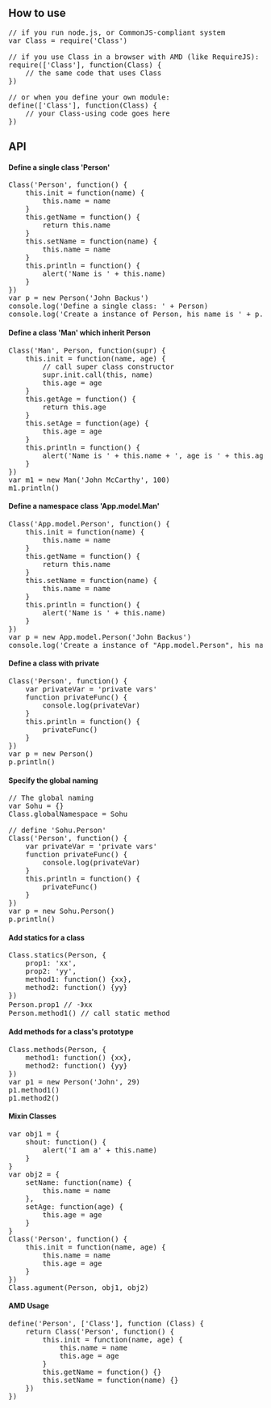## How to use

<pre>
// if you run node.js, or CommonJS-compliant system
var Class = require('Class')

// if you use Class in a browser with AMD (like RequireJS):
require(['Class'], function(Class) {
    // the same code that uses Class
})

// or when you define your own module:
define(['Class'], function(Class) {
    // your Class-using code goes here
})
</pre>

## API

#### Define a single class 'Person'
<pre>
Class('Person', function() {
    this.init = function(name) {
        this.name = name
    }
    this.getName = function() {
        return this.name
    }
    this.setName = function(name) {
        this.name = name
    }
    this.println = function() {
        alert('Name is ' + this.name)
    }
})
var p = new Person('John Backus')
console.log('Define a single class: ' + Person)
console.log('Create a instance of Person, his name is ' + p.getName())
</pre>

#### Define a class 'Man' which inherit Person
<pre>
Class('Man', Person, function(supr) {
    this.init = function(name, age) {
        // call super class constructor
        supr.init.call(this, name)
        this.age = age
    }
    this.getAge = function() {
        return this.age
    }
    this.setAge = function(age) {
        this.age = age
    }
    this.println = function() {
        alert('Name is ' + this.name + ', age is ' + this.age)
    }
})
var m1 = new Man('John McCarthy', 100)
m1.println()
</pre>

#### Define a namespace class 'App.model.Man'
<pre>
Class('App.model.Person', function() {
    this.init = function(name) {
        this.name = name
    }
    this.getName = function() {
        return this.name
    }
    this.setName = function(name) {
        this.name = name
    }
    this.println = function() {
        alert('Name is ' + this.name)
    }
})
var p = new App.model.Person('John Backus')
console.log('Create a instance of "App.model.Person", his name is ' + p.getName())
</pre>

#### Define a class with private
<pre>
Class('Person', function() {
    var privateVar = 'private vars'
    function privateFunc() {
        console.log(privateVar)
    }
    this.println = function() {
        privateFunc()
    }
})
var p = new Person()
p.println()
</pre>

#### Specify the global naming
<pre>
// The global naming
var Sohu = {}
Class.globalNamespace = Sohu

// define 'Sohu.Person'
Class('Person', function() {
    var privateVar = 'private vars'
    function privateFunc() {
        console.log(privateVar)
    }
    this.println = function() {
        privateFunc()
    }
})
var p = new Sohu.Person()
p.println()
</pre>

#### Add statics for a class
<pre>
Class.statics(Person, {
    prop1: 'xx',
    prop2: 'yy',
    method1: function() {xx},
    method2: function() {yy}
})
Person.prop1 // -》xx
Person.method1() // call static method
</pre>

#### Add methods for a class's prototype
<pre>
Class.methods(Person, {
    method1: function() {xx},
    method2: function() {yy}
})
var p1 = new Person('John', 29)
p1.method1()
p1.method2() 
</pre>

#### Mixin Classes
<pre>
var obj1 = {
    shout: function() {
        alert('I am a' + this.name)
    }
}
var obj2 = {
    setName: function(name) {
        this.name = name
    },
    setAge: function(age) {
        this.age = age
    }
}
Class('Person', function() {
    this.init = function(name, age) {
        this.name = name
        this.age = age
    }
})
Class.agument(Person, obj1, obj2)
</pre>

#### AMD Usage
<pre>
define('Person', ['Class'], function (Class) {
    return Class('Person', function() {
        this.init = function(name, age) {
            this.name = name
            this.age = age
        }
        this.getName = function() {}
        this.setName = function(name) {}
    })
})
</pre>